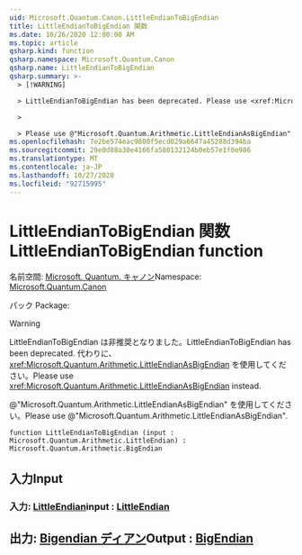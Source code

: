 ```yaml
---
uid: Microsoft.Quantum.Canon.LittleEndianToBigEndian
title: LittleEndianToBigEndian 関数
ms.date: 10/26/2020 12:00:00 AM
ms.topic: article
qsharp.kind: function
qsharp.namespace: Microsoft.Quantum.Canon
qsharp.name: LittleEndianToBigEndian
qsharp.summary: >-
  > [!WARNING]

  > LittleEndianToBigEndian has been deprecated. Please use <xref:Microsoft.Quantum.Arithmetic.LittleEndianAsBigEndian> instead.

  >

  > Please use @"Microsoft.Quantum.Arithmetic.LittleEndianAsBigEndian".
ms.openlocfilehash: 7e2be574eac9800f5ecd029a6647a45288d394ba
ms.sourcegitcommit: 29e0d88a30e4166fa580132124b0eb57e1f0e986
ms.translationtype: MT
ms.contentlocale: ja-JP
ms.lasthandoff: 10/27/2020
ms.locfileid: "92715995"
---
```

# <a name="littleendiantobigendian-function"></a><span data-ttu-id="78b4b-102">LittleEndianToBigEndian 関数</span><span class="sxs-lookup"><span data-stu-id="78b4b-102">LittleEndianToBigEndian function</span></span>

<span data-ttu-id="78b4b-103">名前空間: [Microsoft. Quantum. キャノン](xref:Microsoft.Quantum.Canon)</span><span class="sxs-lookup"><span data-stu-id="78b4b-103">Namespace: [Microsoft.Quantum.Canon](xref:Microsoft.Quantum.Canon)</span></span>

<span data-ttu-id="78b4b-104">パック [](https://nuget.org/packages/)</span><span class="sxs-lookup"><span data-stu-id="78b4b-104">Package: [](https://nuget.org/packages/)</span></span>


> [!WARNING]
> <span data-ttu-id="78b4b-105">LittleEndianToBigEndian は非推奨となりました。</span><span class="sxs-lookup"><span data-stu-id="78b4b-105">LittleEndianToBigEndian has been deprecated.</span></span> <span data-ttu-id="78b4b-106">代わりに、<xref:Microsoft.Quantum.Arithmetic.LittleEndianAsBigEndian> を使用してください。</span><span class="sxs-lookup"><span data-stu-id="78b4b-106">Please use <xref:Microsoft.Quantum.Arithmetic.LittleEndianAsBigEndian> instead.</span></span>
>
> <span data-ttu-id="78b4b-107">@"Microsoft.Quantum.Arithmetic.LittleEndianAsBigEndian" を使用してください。</span><span class="sxs-lookup"><span data-stu-id="78b4b-107">Please use @"Microsoft.Quantum.Arithmetic.LittleEndianAsBigEndian".</span></span>



```qsharp
function LittleEndianToBigEndian (input : Microsoft.Quantum.Arithmetic.LittleEndian) : Microsoft.Quantum.Arithmetic.BigEndian
```


## <a name="input"></a><span data-ttu-id="78b4b-108">入力</span><span class="sxs-lookup"><span data-stu-id="78b4b-108">Input</span></span>

### <a name="input--littleendian"></a><span data-ttu-id="78b4b-109">入力: [LittleEndian](xref:Microsoft.Quantum.Arithmetic.LittleEndian)</span><span class="sxs-lookup"><span data-stu-id="78b4b-109">input : [LittleEndian](xref:Microsoft.Quantum.Arithmetic.LittleEndian)</span></span>





## <a name="output--bigendian"></a><span data-ttu-id="78b4b-110">出力: [Bigendian ディアン](xref:Microsoft.Quantum.Arithmetic.BigEndian)</span><span class="sxs-lookup"><span data-stu-id="78b4b-110">Output : [BigEndian](xref:Microsoft.Quantum.Arithmetic.BigEndian)</span></span>

